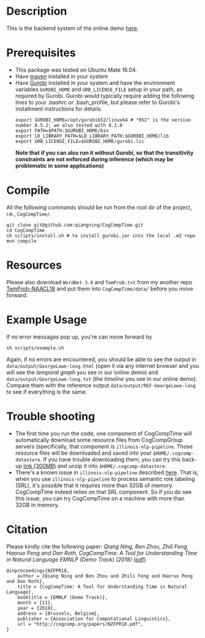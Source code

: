 # Description
This is the backend system of the online demo [here](http://groupspaceuiuc.com/temporal/).
# Prerequisites
- This package was tested on Ubuntu Mate 16.04.
- Have [maven](https://maven.apache.org/install.html) installed in your system
- Have [Gurobi](http://www.gurobi.com/downloads/gurobi-optimizer) installed in your system and have the environment variables `GUROBI_HOME` and `GRB_LICENSE_FILE` setup in your path, as required by Gurobi. Gurobi would typically require adding the following lines to your .bashrc or .bash_profile, but please refer to Gurobi's installment instructions for details.
  ```
  export GUROBI_HOME=/opt/gurobi652/linux64 # "652" is the version number 6.5.2; we also tested with 8.1.0
  export PATH=$PATH:$GUROBI_HOME/bin
  export LD_LIBRARY_PATH=$LD_LIBRARY_PATH:$GUROBI_HOME/lib
  export GRB_LICENSE_FILE=$GUROBI_HOME/gurobi.lic
  ```
  **Note that if you can also run it without Gurobi, so that the transitivity constraints are not enforced during inference (which may be problematic in some applications)**

# Compile
All the following commands should be run from the root dir of the project, i.e., `CogCompTime/`.

```
git clone git@github.com:qiangning/CogCompTime.git
cd CogCompTime
sh scripts/install.sh # to install gurobi.jar into the local .m2 repo
mvn compile
```

# Resources
Please also download `WordNet-3.0` and `TemProb.txt` from my another repo [TemProb-NAACL18](https://github.com/qiangning/TemProb-NAACL18/tree/master/data) and put them into `CogCompTime/data/` before you move forward.

# Example Usage
If no error messages pop up, you're can move forward by
```
sh scripts/example.sh
```

Again, if no errors are encountered, you should be able to see the output in `data/output/GeorgeLowe-long.html` (open it via any internet browser and you will see the *temporal graph* you see in our online demo) and `data/output/GeorgeLowe-long.txt` (the *timeline* you see in our online demo). Compare them with the reference output `data/output/REF-GeorgeLowe-long` to see if everything is the same.

# Trouble shooting
- The first time you run the code, one component of CogCompTime will automatically download some resource files from CogCompGroup servers (specifically, that component is `illinois-nlp-pipeline`. Those resource files will be downloaded and saved into your `$HOME/.cogcomp-datastore`. If you have trouble downloading them, you can try this back-up [link (300MB)](http://qning2.web.engr.illinois.edu/misc/cogcomp-datestore.tar.gz) and unzip it into `$HOME/.cogcomp-datastore`.
- There's a known issue in `illinois-nlp-pipeline` described [here](https://github.com/CogComp/cogcomp-nlp/issues/708). That is, when you use `illinois-nlp-pipeline` to process semantic role labeling (SRL), it's possible that it requires more than 32GB of memory. CogCompTime indeed relies on that SRL component. So if you do see this issue, you can try CogCompTime on a machine with more than 32GB in memory.

# Citation
Please kindly cite the following paper: *Qiang Ning, Ben Zhou, Zhili Feng, Haoruo Peng and Dan Roth, CogCompTime: A Tool for Understanding Time in Natural Language EMNLP (Demo Track) (2018)* ([pdf](http://cogcomp.org/papers/NZFPR18.pdf))

```
@inproceedings{NZFPR18,
    author = {Qiang Ning and Ben Zhou and Zhili Feng and Haoruo Peng and Dan Roth},
    title = {CogCompTime: A Tool for Understanding Time in Natural Language},
    booktitle = {EMNLP (Demo Track)},
    month = {11},
    year = {2018},
    address = {Brussels, Belgium},
    publisher = {Association for Computational Linguistics},
    url = "http://cogcomp.org/papers/NZFPR18.pdf",
}
```
